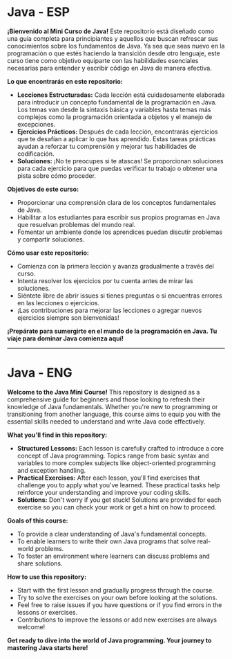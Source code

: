 
# Java - ESP
**¡Bienvenido al Mini Curso de Java!** Este repositorio está diseñado como una guía completa para principiantes y aquellos que buscan refrescar sus conocimientos sobre los fundamentos de Java. Ya sea que seas nuevo en la programación o que estés haciendo la transición desde otro lenguaje, este curso tiene como objetivo equiparte con las habilidades esenciales necesarias para entender y escribir código en Java de manera efectiva.

**Lo que encontrarás en este repositorio:**

- **Lecciones Estructuradas:** Cada lección está cuidadosamente elaborada para introducir un concepto fundamental de la programación en Java. Los temas van desde la sintaxis básica y variables hasta temas más complejos como la programación orientada a objetos y el manejo de excepciones.
- **Ejercicios Prácticos:** Después de cada lección, encontrarás ejercicios que te desafían a aplicar lo que has aprendido. Estas tareas prácticas ayudan a reforzar tu comprensión y mejorar tus habilidades de codificación.
- **Soluciones:** ¡No te preocupes si te atascas! Se proporcionan soluciones para cada ejercicio para que puedas verificar tu trabajo o obtener una pista sobre cómo proceder.
  
**Objetivos de este curso:**

- Proporcionar una comprensión clara de los conceptos fundamentales de Java.
- Habilitar a los estudiantes para escribir sus propios programas en Java que resuelvan problemas del mundo real.
- Fomentar un ambiente donde los aprendices puedan discutir problemas y compartir soluciones.
  
**Cómo usar este repositorio:**

- Comienza con la primera lección y avanza gradualmente a través del curso.
- Intenta resolver los ejercicios por tu cuenta antes de mirar las soluciones.
- Siéntete libre de abrir issues si tienes preguntas o si encuentras errores en las lecciones o ejercicios.
- ¡Las contribuciones para mejorar las lecciones o agregar nuevos ejercicios siempre son bienvenidas!
  
**¡Prepárate para sumergirte en el mundo de la programación en Java. Tu viaje para dominar Java comienza aquí!**
_____________

# Java - ENG
**Welcome to the Java Mini Course!** This repository is designed as a comprehensive guide for beginners and those looking to refresh their knowledge of Java fundamentals. Whether you're new to programming or transitioning from another language, this course aims to equip you with the essential skills needed to understand and write Java code effectively.

**What you'll find in this repository:**

- **Structured Lessons:** Each lesson is carefully crafted to introduce a core concept of Java programming. Topics range from basic syntax and variables to more complex subjects like object-oriented programming and exception handling.
- **Practical Exercises:** After each lesson, you'll find exercises that challenge you to apply what you've learned. These practical tasks help reinforce your understanding and improve your coding skills.
- **Solutions:** Don't worry if you get stuck! Solutions are provided for each exercise so you can check your work or get a hint on how to proceed.
  
**Goals of this course:**

- To provide a clear understanding of Java's fundamental concepts.
- To enable learners to write their own Java programs that solve real-world problems.
- To foster an environment where learners can discuss problems and share solutions.
  
**How to use this repository:**

- Start with the first lesson and gradually progress through the course.
- Try to solve the exercises on your own before looking at the solutions.
- Feel free to raise issues if you have questions or if you find errors in the lessons or exercises.
- Contributions to improve the lessons or add new exercises are always welcome!
  
**Get ready to dive into the world of Java programming. Your journey to mastering Java starts here!**
